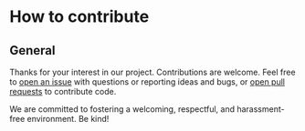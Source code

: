 # How to contribute

## General

Thanks for your interest in our project. Contributions are welcome. Feel free to [open an issue](https://github.com/dbsystel/yolov5-coreml-tools/issues) with questions or reporting ideas and bugs, or [open pull requests](https://github.com/dbsystel/yolov5-coreml-tools/pulls) to contribute code.

We are committed to fostering a welcoming, respectful, and harassment-free environment. Be kind!